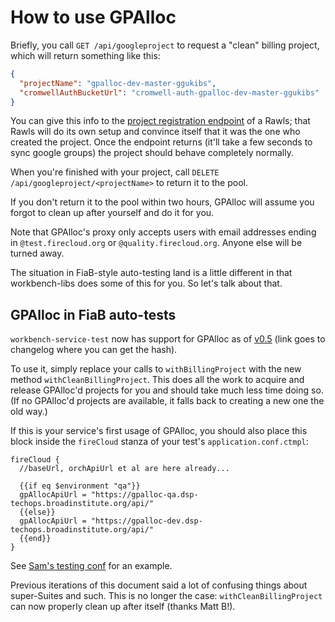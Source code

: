 # How to use GPAlloc

Briefly, you call `GET /api/googleproject` to request a "clean" billing project, which will return something like this:

```json
{
  "projectName": "gpalloc-dev-master-ggukibs",
  "cromwellAuthBucketUrl": "cromwell-auth-gpalloc-dev-master-ggukibs"
}
```

You can give this info to the [project registration endpoint](https://rawls.dsde-dev.broadinstitute.org/#!/admin/recordProjectOwnership) of a Rawls; that Rawls will do its own setup and convince itself that it was the one who created the project. Once the endpoint returns (it'll take a few seconds to sync google groups) the project should behave completely normally.
 
When you're finished with your project, call `DELETE /api/googleproject/<projectName>` to return it to the pool.

If you don't return it to the pool within two hours, GPAlloc will assume you forgot to clean up after yourself and do it for you.

Note that GPAlloc's proxy only accepts users with email addresses ending in `@test.firecloud.org` or `@quality.firecloud.org`. Anyone else will be turned away.
 
The situation in FiaB-style auto-testing land is a little different in that workbench-libs does some of this for you. So let's talk about that.

## GPAlloc in FiaB auto-tests

`workbench-service-test` now has support for GPAlloc as of [v0.5](https://github.com/broadinstitute/workbench-libs/blob/develop/serviceTest/CHANGELOG.md#05) (link goes to changelog where you can get the hash).

To use it, simply replace your calls to `withBillingProject` with the new method `withCleanBillingProject`. This does all the work to acquire and release GPAlloc'd projects for you and should take much less time doing so. (If no GPAlloc'd projects are available, it falls back to creating a new one the old way.)

If this is your service's first usage of GPAlloc, you should also place this block inside the `fireCloud` stanza of your test's `application.conf.ctmpl`:

```
fireCloud {
  //baseUrl, orchApiUrl et al are here already...
  
  {{if eq $environment "qa"}}
  gpAllocApiUrl = "https://gpalloc-qa.dsp-techops.broadinstitute.org/api/"
  {{else}}
  gpAllocApiUrl = "https://gpalloc-dev.dsp-techops.broadinstitute.org/api/"
  {{end}}
}
```

See [Sam's testing conf](https://github.com/broadinstitute/firecloud-automated-testing/blob/master/configs/sam/application.conf.ctmpl#L31) for an example.

Previous iterations of this document said a lot of confusing things about super-Suites and such. This is no longer the case: `withCleanBillingProject` can now properly clean up after itself (thanks Matt B!).
